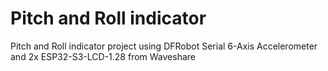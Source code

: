 # Pitch and Roll indicator
Pitch and Roll indicator project using DFRobot Serial 6-Axis Accelerometer and 2x ESP32-S3-LCD-1.28 from Waveshare
